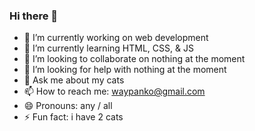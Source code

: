 ### Hi there 👋

- 🔭 I’m currently working on web development
- 🌱 I’m currently learning HTML, CSS, & JS
- 👯 I’m looking to collaborate on nothing at the moment
- 🤔 I’m looking for help with nothing at the moment
- 💬 Ask me about my cats 
- 📫 How to reach me: waypanko@gmail.com
- 😄 Pronouns: any / all
- ⚡ Fun fact: i have 2 cats 
